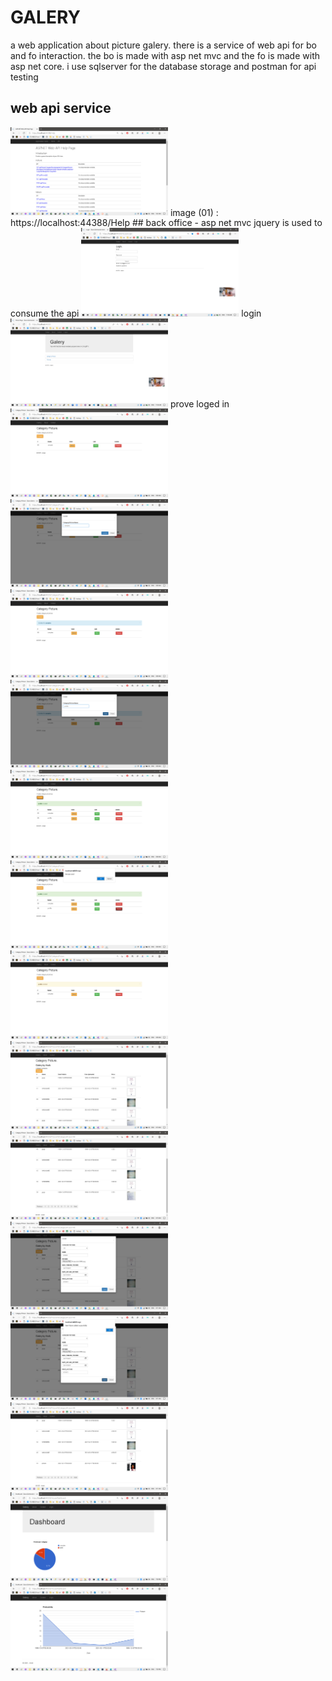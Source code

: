 # GALERY
 a web application about picture galery. there is a service of web api for bo and fo interaction. the bo is made with asp net mvc and the fo is made with asp net core. i use sqlserver for the database storage and postman for api testing
## web api service
<img alt="zulmianah" src="/screenshots/Screenshot%20(234).png" width="50%"/>
 image (01) : https://localhost:44388/Help
## back office - asp net mvc
jquery is used to consume the api
<img alt="zulmianah" src="/screenshots/Screenshot%20(283).png" width="50%"/>
login
<img alt="zulmianah" src="/screenshots/Screenshot%20(284).png" width="50%"/>
prove loged in
<img alt="zulmianah" src="/screenshots/Screenshot%20(235).png" width="50%"/>
<img alt="zulmianah" src="/screenshots/Screenshot%20(236).png" width="50%"/>
<img alt="zulmianah" src="/screenshots/Screenshot%20(237).png" width="50%"/>
<img alt="zulmianah" src="/screenshots/Screenshot%20(238).png" width="50%"/>
<img alt="zulmianah" src="/screenshots/Screenshot%20(239).png" width="50%"/>
<img alt="zulmianah" src="/screenshots/Screenshot%20(240).png" width="50%"/>
<img alt="zulmianah" src="/screenshots/Screenshot%20(241).png" width="50%"/>
<img alt="zulmianah" src="/screenshots/Screenshot%20(242).png" width="50%"/>
<img alt="zulmianah" src="/screenshots/Screenshot%20(244).png" width="50%"/>
<img alt="zulmianah" src="/screenshots/Screenshot%20(246).png" width="50%"/>
<img alt="zulmianah" src="/screenshots/Screenshot%20(247).png" width="50%"/>
<img alt="zulmianah" src="/screenshots/Screenshot%20(248).png" width="50%"/>
<img alt="zulmianah" src="/screenshots/Screenshot%20(285).png" width="50%"/>
<img alt="zulmianah" src="/screenshots/Screenshot%20(286).png" width="50%"/>
